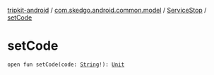 [tripkit-android](../../index.md) / [com.skedgo.android.common.model](../index.md) / [ServiceStop](index.md) / [setCode](./set-code.md)

# setCode

`open fun setCode(code: `[`String`](https://kotlinlang.org/api/latest/jvm/stdlib/kotlin/-string/index.html)`!): `[`Unit`](https://kotlinlang.org/api/latest/jvm/stdlib/kotlin/-unit/index.html)